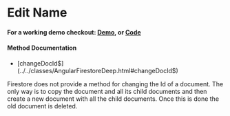 # Edit Name

#### For a working demo checkout: [Demo](../../../demo), or [Code](https://github.com/Tylder/angularfirestore-deep)

#### Method Documentation

- [changeDocId$](../../classes/AngularFirestoreDeep.html#changeDocId$)

Firestore does not provide a method for changing the Id of a document.
The only way is to copy the document and all its child documents and then create a new document with all the child documents.
Once this is done the old document is deleted.

 
